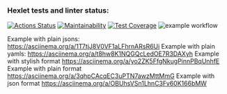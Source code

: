 ### Hexlet tests and linter status:
[![Actions Status](https://github.com/pisarevdmitry/frontend-project-lvl2/workflows/hexlet-check/badge.svg)](https://github.com/pisarevdmitry/frontend-project-lvl2/actions)
[![Maintainability](https://api.codeclimate.com/v1/badges/811565fe90267e902edb/maintainability)](https://codeclimate.com/github/pisarevdmitry/frontend-project-lvl2/maintainability)
[![Test Coverage](https://api.codeclimate.com/v1/badges/811565fe90267e902edb/test_coverage)](https://codeclimate.com/github/pisarevdmitry/frontend-project-lvl2/test_coverage)
![example workflow](https://github.com/pisarevdmitry/frontend-project-lvl2/actions/workflows/main.yml/badge.svg) 

Example with plain jsons: https://asciinema.org/a/1T7tjJ8V0VF1aLFhrnARsR6Ui 
Example with plain yamls: https://asciinema.org/a/t8hw8K1NQGQcLedOE7R3DAXyh
Example with stylish format https://asciinema.org/a/yo2ZK5FfgNkugPinnPBqUnhfE
Example with plain format  https://asciinema.org/a/3qhpCAcqEC3uPTN7awzMttMmG
Example with json format https://asciinema.org/a/OBUhsVSn1LhnC3Fv60K166bMW